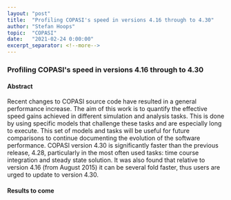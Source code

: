 ```yaml
--- 
layout: "post" 
title:  "Profiling COPASI's speed in versions 4.16 through to 4.30"
author: "Stefan Hoops" 
topic:  "COPASI" 
date:   "2021-02-24 0:00:00" 
excerpt_separator: <!--more--> 
--- 
```

 
### Profiling COPASI's speed in versions 4.16 through to 4.30

#### Abstract

Recent changes to COPASI source code have resulted in a general performance increase. The aim of this work is to quantify the effective speed gains achieved in different simulation and analysis tasks. This is done by using specific models that challenge these tasks and are especially long to execute. This set of models and tasks will be useful for future comparisons to continue documenting the evolution of the software performance. COPASI version 4.30 is significantly faster than the previous release, 4.28, particularly in the most often used tasks: time course integration and steady state solution. It was also found that relative to version 4.16 (from August 2015) it can be several fold faster, thus users are urged to update to version 4.30.

<!--more--> 

#### Results to come
